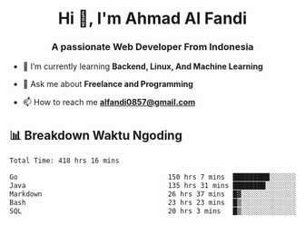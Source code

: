 <h1 align="center">Hi 👋, I'm Ahmad Al Fandi</h1>
<h3 align="center">A passionate Web Developer From Indonesia</h3>

- 🌱 I’m currently learning **Backend, Linux, And Machine Learning**

- 💬 Ask me about **Freelance and Programming**

- 📫 How to reach me **<alfandi0857@gmail.com>**


## 📊 Breakdown Waktu Ngoding

<!--START_SECTION:waka-->

```txt
Total Time: 418 hrs 16 mins

Go                                     150 hrs 7 mins  █████████░░░░░░░░░░░░░░░░   35.62 %
Java                                   135 hrs 31 mins ████████░░░░░░░░░░░░░░░░░   32.15 %
Markdown                               26 hrs 37 mins  █▓░░░░░░░░░░░░░░░░░░░░░░░   06.32 %
Bash                                   23 hrs 23 mins  █▒░░░░░░░░░░░░░░░░░░░░░░░   05.55 %
SQL                                    20 hrs 3 mins   █▒░░░░░░░░░░░░░░░░░░░░░░░   04.76 %
```

<!--END_SECTION:waka-->
